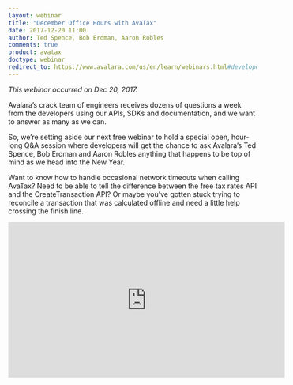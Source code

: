 ```yaml
---
layout: webinar
title: "December Office Hours with AvaTax"
date: 2017-12-20 11:00
author: Ted Spence, Bob Erdman, Aaron Robles
comments: true
product: avatax
doctype: webinar
redirect_to: https://www.avalara.com/us/en/learn/webinars.html#developerwebinars
---
```


*This webinar occurred on Dec 20, 2017.*

Avalara’s crack team of engineers receives dozens of questions a week from the developers using our APIs, SDKs and documentation, and we want to answer as many as we can.

So, we’re setting aside our next free webinar to hold a special open, hour-long Q&A session where developers will get the chance to ask Avalara’s Ted Spence, Bob Erdman and Aaron Robles anything that happens to be top of  mind as we head into the New Year.

Want to know how to handle occasional network timeouts when calling AvaTax? Need to be able to tell the difference between the free tax rates API and the CreateTransaction API? Or maybe you’ve gotten stuck trying to reconcile a transaction that was calculated offline and need a little help crossing the finish line.

<iframe width="560" height="315" src="https://www.youtube.com/embed/Cht-UI6wUpI" frameborder="0" gesture="media" allow="encrypted-media" allowfullscreen></iframe>
